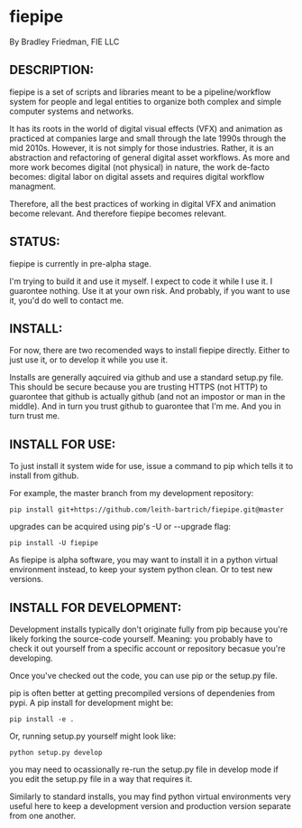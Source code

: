 # fiepipe

By Bradley Friedman, FIE LLC

## DESCRIPTION:

fiepipe is a set of scripts and libraries meant to be a pipeline/workflow
system for people and legal entities to organize both complex and simple
computer systems and networks.

It has its roots in the world of digital visual effects (VFX) and
animation as practiced at companies large and small through the late
1990s through the mid 2010s.
However, it is not simply for those industries.  Rather, it is an abstraction
and refactoring of general digital asset workflows.  As more and more work
becomes digital (not physical) in nature, the work de-facto becomes:
digital labor on digital assets and requires digital workflow managment.

Therefore, all the best practices of working in digital VFX and animation
become relevant.  And therefore fiepipe becomes relevant.

## STATUS:

fiepipe is currently in pre-alpha stage.

I'm trying to build it and use it myself.  I expect to code it while I use it.
I guarontee nothing.  Use it at your own risk.  And probably, if you want to use
it, you'd do well to contact me.


## INSTALL:

For now, there are two recomended ways to install fiepipe directly.  Either
to just use it, or to develop it while you use it.

Installs are generally aqcuired via github and use a standard setup.py file.
This should be secure because you are trusting HTTPS (not HTTP) to guarontee that github is
actually github (and not an impostor or man in the middle).  And in turn you trust github
to guarontee that I'm me.  And you in turn trust me.


## INSTALL FOR USE:

To just install it system wide for use, issue a command to pip which tells it to install from github.

For example, the master branch from my development repository:

`pip install git+https://github.com/leith-bartrich/fiepipe.git@master`

upgrades can be acquired using pip's -U or --upgrade flag:

`pip install -U fiepipe`

As fiepipe is alpha software, you may want to install it in a python virtual environment instead, to keep
your system python clean.  Or to test new versions.


## INSTALL FOR DEVELOPMENT:

Development installs typically don't originate fully from pip because you're likely forking the
source-code yourself.  Meaning: you probably have to check it out yourself from a specific
account or repository becasue you're developing.

Once you've checked out the code, you can use pip or the setup.py file.

pip is often better at getting precompiled versions of dependenies from pypi.  A pip
install for development might be:

`pip install -e .`

Or, running setup.py yourself might look like:

`python setup.py develop`

you may need to ocassionally re-run the setup.py file in develop mode if you edit the setup.py file
in a way that requires it.

Similarly to standard installs, you may find python virtual environments very useful here to keep
a development version and production version separate from one another.
